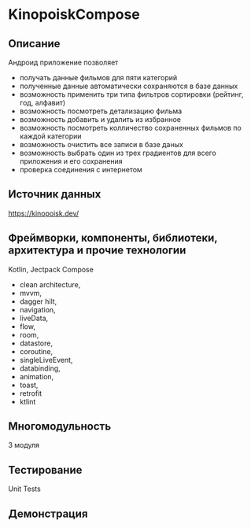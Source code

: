 # KinopoiskCompose

 >></a>
## Описание 
Андроид приложение позволяет 
- получать данные фильмов для пяти категорий
- полученные данные автоматически сохраняются в базе данных
- возможность применить три типа фильтров сортировки (рейтинг, год, алфавит)
- возможность посмотреть детализацию фильма
- возможность добавить и удалить из избранное
- возможность посмотреть колличество сохраненных фильмов по каждой категории
- возможность очистить все записи в базе даных
- возможность выбрать один из трех градиентов для всего приложения и его сохранения
- проверка соединения с интернетом

## Источник данных 
https://kinopoisk.dev/

## Фреймворки, компоненты, библиотеки, архитектура и прочие технологии 
Kotlin, Jectpack Compose

- clean architecture,<br/>
- mvvm, <br/>
- dagger hilt, <br/>
- navigation, <br/>
- liveData, <br/>
- flow, <br/>
- room, <br/>
- datastore, <br/>
- coroutine, <br/>
- singleLiveEvent, <br/>
- databinding, <br/>
- animation,<br/>
- toast,<br/>
- retrofit<br/>
- ktlint<br/>

## Многомодульность
3 модуля

## Тестирование
Unit Tests

## Демонстрация  

